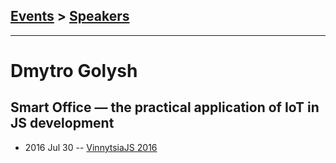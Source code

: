## [Events](../README.md) > [Speakers](../speakers.md)
---

# Dmytro Golysh

## Smart Office — the practical application of IoT in JS development
- 2016 Jul 30 -- [VinnytsiaJS 2016](https://www.youtube.com/watch?v=qWHMK_uHT4I)    
